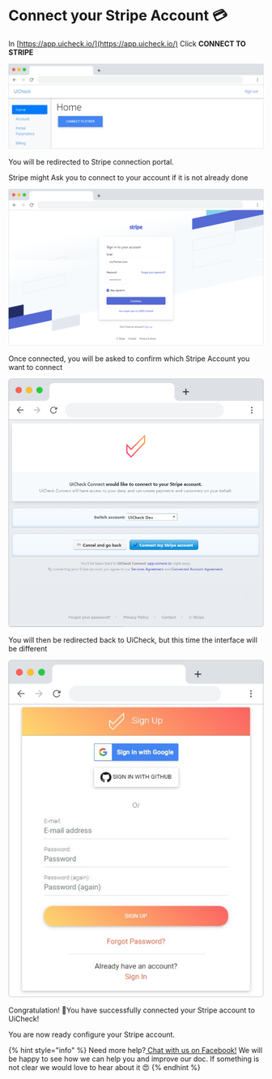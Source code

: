 # Connect your Stripe Account 💳

In [https://app.uicheck.io/](https://app.uicheck.io/) Click **CONNECT TO STRIPE**

![Click CONNECT TO STRIPE](../.gitbook/assets/frame_chrome_mac_light-1.png)

You will be redirected to Stripe connection portal.

Stripe might Ask you to connect to your account if it is not already done

![Sign In to your Stripe Account](../.gitbook/assets/frame_chrome_mac_light-3.png)

Once connected, you will be asked to confirm which Stripe Account you want to connect

![Click &quot;Connect my Stripe account&quot; when you are ready](../.gitbook/assets/frame_chrome_mac_light-4.png)

You will then be redirected back to UiCheck, but this time the interface will be different

![](../.gitbook/assets/frame_chrome_mac_light.png)

Congratulation! 🎉You have successfully connected your Stripe account to UiCheck!

You are now ready configure your Stripe account.

{% hint style="info" %}
Need more help?[ Chat with us on Facebook!](https://m.me/UiCheck) We will be happy to see how we can help you and improve our doc. If something is not clear we would love to hear about it 😍
{% endhint %}

